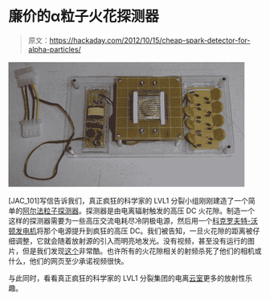 # 廉价的α粒子火花探测器

> 原文：<https://hackaday.com/2012/10/15/cheap-spark-detector-for-alpha-particles/>

![](img/3b4d5ac73c82b023eda76f99a4bc9e2c.png "sparkgapper")

[JAC_101]写信告诉我们，真正疯狂的科学家的 LVL1 分裂小组刚刚建造了一个简单的[阿尔法粒子探测器](http://wiki.lvl1.org/Alpha_Spark_Detector)。探测器是由电离辐射触发的高压 DC 火花隙。制造一个这样的探测器需要为一些高压交流电耗尽冷阴极电源，然后用一个[科克罗夫特-沃顿发电机](http://en.wikipedia.org/wiki/Cockcroft%E2%80%93Walton_generator)将那个电源提升到疯狂的高压 DC。我们被告知，一旦火花隙的距离被仔细调整，它就会随着放射源的引入而明亮地发光。没有视频，甚至没有运行的图片，但是我们发现[这个](https://carlwillis.wordpress.com/2011/09/17/a-simple-spark-detector-for-alpha-particles/)非常酷。也许所有的火花隙相关的射频杀死了他们的相机或什么，他们的网页至少承诺视频很快。

与此同时，看看真正疯狂的科学家的 LVL1 分裂集团的电离[云室](http://hackaday.com/2012/09/24/an-actively-cooled-cloud-chamber/)更多的放射性乐趣。